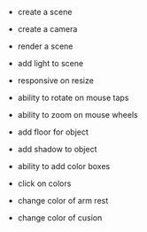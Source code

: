 - create a scene
- create a camera
- render a scene
- add light to scene
- responsive on resize
- ability to rotate on mouse taps
- ability to zoom on mouse wheels
- add floor for object
- add shadow to object

- ability to add color boxes
- click on colors
- change color of arm rest
- change color of cusion


